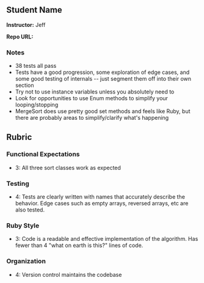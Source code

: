 ## Student Name

**Instructor:** Jeff

**Repo URL:**

### Notes

* 38 tests all pass
* Tests have a good progression, some exploration of edge cases, and some good testing of internals -- just segment them off into their own section
* Try not to use instance variables unless you absolutely need to
* Look for opportunities to use Enum methods to simplify your looping/stopping
* MergeSort does use pretty good set methods and feels like Ruby, but there are
probably areas to simplify/clarify what's happening

## Rubric

### Functional Expectations

* 3: All three sort classes work as expected

### Testing

* 4: Tests are clearly written with names that accurately describe the behavior. Edge cases
such as empty arrays, reversed arrays, etc are also tested.

### Ruby Style

* 3: Code is a readable and effective implementation of the algorithm. Has fewer than 4 "what on earth is this?" lines of code.

### Organization

* 4: Version control maintains the codebase
